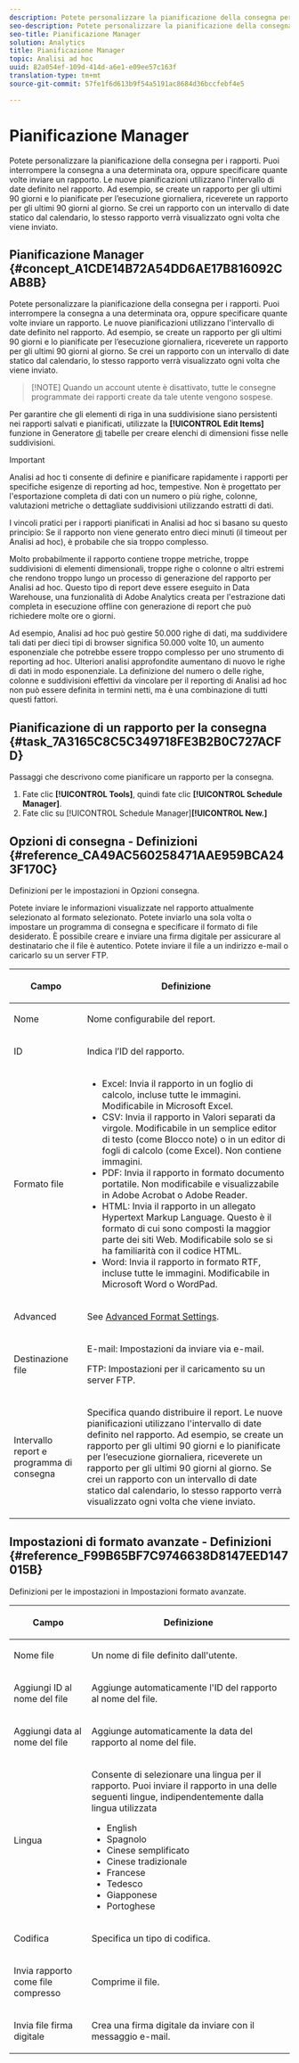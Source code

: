 ```yaml
---
description: Potete personalizzare la pianificazione della consegna per i rapporti. Puoi interrompere la consegna a una determinata ora, oppure specificare quante volte inviare un rapporto. Le nuove pianificazioni utilizzano l'intervallo di date definito nel rapporto. Ad esempio, se create un rapporto per gli ultimi 90 giorni e lo pianificate per l’esecuzione giornaliera, riceverete un rapporto per gli ultimi 90 giorni al giorno. Se crei un rapporto con un intervallo di date statico dal calendario, lo stesso rapporto verrà visualizzato ogni volta che viene inviato.
seo-description: Potete personalizzare la pianificazione della consegna per i rapporti. Puoi interrompere la consegna a una determinata ora, oppure specificare quante volte inviare un rapporto. Le nuove pianificazioni utilizzano l'intervallo di date definito nel rapporto. Ad esempio, se create un rapporto per gli ultimi 90 giorni e lo pianificate per l’esecuzione giornaliera, riceverete un rapporto per gli ultimi 90 giorni al giorno. Se crei un rapporto con un intervallo di date statico dal calendario, lo stesso rapporto verrà visualizzato ogni volta che viene inviato.
seo-title: Pianificazione Manager
solution: Analytics
title: Pianificazione Manager
topic: Analisi ad hoc
uuid: 82a054ef-109d-414d-a6e1-e09ee57c163f
translation-type: tm+mt
source-git-commit: 57fe1f6d613b9f54a5191ac8684d36bccfebf4e5

---
```



# Pianificazione Manager

Potete personalizzare la pianificazione della consegna per i rapporti. Puoi interrompere la consegna a una determinata ora, oppure specificare quante volte inviare un rapporto. Le nuove pianificazioni utilizzano l'intervallo di date definito nel rapporto. Ad esempio, se create un rapporto per gli ultimi 90 giorni e lo pianificate per l’esecuzione giornaliera, riceverete un rapporto per gli ultimi 90 giorni al giorno. Se crei un rapporto con un intervallo di date statico dal calendario, lo stesso rapporto verrà visualizzato ogni volta che viene inviato.

## Pianificazione Manager {#concept_A1CDE14B72A54DD6AE17B816092CAB8B}

Potete personalizzare la pianificazione della consegna per i rapporti. Puoi interrompere la consegna a una determinata ora, oppure specificare quante volte inviare un rapporto. Le nuove pianificazioni utilizzano l'intervallo di date definito nel rapporto. Ad esempio, se create un rapporto per gli ultimi 90 giorni e lo pianificate per l’esecuzione giornaliera, riceverete un rapporto per gli ultimi 90 giorni al giorno. Se crei un rapporto con un intervallo di date statico dal calendario, lo stesso rapporto verrà visualizzato ogni volta che viene inviato.

> [!NOTE] Quando un account utente è disattivato, tutte le consegne programmate dei rapporti create da tale utente vengono sospese.

Per garantire che gli elementi di riga in una suddivisione siano persistenti nei rapporti salvati e pianificati, utilizzate la **[!UICONTROL Edit Items]** funzione in Generatore [di](/help/analyze/ad-hoc-analysis/c-tablebuilder.md) tabelle per creare elenchi di dimensioni fisse nelle suddivisioni.

>[!IMPORTANT]
>
>Analisi ad hoc ti consente di definire e pianificare rapidamente i rapporti per specifiche esigenze di reporting ad hoc, tempestive. Non è progettato per l'esportazione completa di dati con un numero o più righe, colonne, valutazioni metriche o dettagliate suddivisioni utilizzando estratti di dati.
>
>I vincoli pratici per i rapporti pianificati in Analisi ad hoc si basano su questo principio: Se il rapporto non viene generato entro dieci minuti (il timeout per Analisi ad hoc), è probabile che sia troppo complesso.
>
>Molto probabilmente il rapporto contiene troppe metriche, troppe suddivisioni di elementi dimensionali, troppe righe o colonne o altri estremi che rendono troppo lungo un processo di generazione del rapporto per Analisi ad hoc. Questo tipo di report deve essere eseguito in Data Warehouse, una funzionalità di Adobe Analytics creata per l'estrazione dati completa in esecuzione offline con generazione di report che può richiedere molte ore o giorni.
>
>Ad esempio, Analisi ad hoc può gestire 50.000 righe di dati, ma suddividere tali dati per dieci tipi di browser significa 50.000 volte 10, un aumento esponenziale che potrebbe essere troppo complesso per uno strumento di reporting ad hoc. Ulteriori analisi approfondite aumentano di nuovo le righe di dati in modo esponenziale. La definizione del numero o delle righe, colonne e suddivisioni effettivi da vincolare per il reporting di Analisi ad hoc non può essere definita in termini netti, ma è una combinazione di tutti questi fattori.

## Pianificazione di un rapporto per la consegna {#task_7A3165C8C5C349718FE3B2B0C727ACFD}

Passaggi che descrivono come pianificare un rapporto per la consegna.

<!-- 

t_schedule_delivery.xml

 -->

1. Fate clic **[!UICONTROL Tools]**, quindi fate clic **[!UICONTROL Schedule Manager]**.
1. Fate clic su [!UICONTROL Schedule Manager]**[!UICONTROL New.]**

## Opzioni di consegna - Definizioni {#reference_CA49AC560258471AAE959BCA243F170C}

Definizioni per le impostazioni in Opzioni consegna.

<!-- 

r_delivery_options.xml

 -->

Potete inviare le informazioni visualizzate nel rapporto attualmente selezionato al formato selezionato. Potete inviarlo una sola volta o impostare un programma di consegna e specificare il formato di file desiderato. È possibile creare e inviare una firma digitale per assicurare al destinatario che il file è autentico. Potete inviare il file a un indirizzo e-mail o caricarlo su un server FTP.

<table id="table_C18A0F1C9E214EB585A29801BA2400F8"> 
 <thead> 
  <tr> 
   <th colname="col1" class="entry"> <p>Campo </p> </th> 
   <th colname="col2" class="entry"> <p>Definizione </p> </th> 
  </tr> 
 </thead>
 <tbody> 
  <tr> 
   <td colname="col1"> <p>Nome </p> </td> 
   <td colname="col2"> <p> Nome configurabile del report. </p> </td> 
  </tr> 
  <tr> 
   <td colname="col1"> <p>ID </p> </td> 
   <td colname="col2"> <p>Indica l’ID del rapporto. </p> </td> 
  </tr> 
  <tr> 
   <td colname="col1"> <p> Formato file </p> </td> 
   <td colname="col2"> 
    <ul id="ul_711C2D9B216C48359F7B42521D927872"> 
     <li id="li_36E8DEFDA1B84890A4204A6DFF4E0267">Excel: Invia il rapporto in un foglio di calcolo, incluse tutte le immagini. Modificabile in Microsoft Excel. </li> 
     <li id="li_C918FA3AE8194BD2B59E554DAC7CBBE2">CSV: Invia il rapporto in Valori separati da virgole. Modificabile in un semplice editor di testo (come Blocco note) o in un editor di fogli di calcolo (come Excel). Non contiene immagini. </li> 
     <li id="li_B7C8C098C5264B349C21077A0DEFE059">PDF: Invia il rapporto in formato documento portatile. Non modificabile e visualizzabile in Adobe Acrobat o Adobe Reader. </li> 
     <li id="li_B1183DB25DE34B689FBD0E5B44691F49">HTML: Invia il rapporto in un allegato Hypertext Markup Language. Questo è il formato di cui sono composti la maggior parte dei siti Web. Modificabile solo se si ha familiarità con il codice HTML. </li> 
     <li id="li_5ED5F1862AB1490A9FF5695FF9F52C5E">Word: Invia il rapporto in formato RTF, incluse tutte le immagini. Modificabile in Microsoft Word o WordPad. </li> 
    </ul> </td> 
  </tr> 
  <tr> 
   <td colname="col1"> <p> Advanced </p> </td> 
   <td colname="col2"> <p> See <a href="/help/analyze/ad-hoc-analysis/c-schedule.md"   > Advanced Format Settings</a>. </p> </td> 
  </tr> 
  <tr> 
   <td colname="col1"> <p>Destinazione file </p> </td> 
   <td colname="col2"> <p>E-mail: Impostazioni da inviare via e-mail. </p> <p>FTP: Impostazioni per il caricamento su un server FTP. </p> </td> 
  </tr> 
  <tr> 
   <td colname="col1"> <p>Intervallo report e programma di consegna </p> </td> 
   <td colname="col2"> <p>Specifica quando distribuire il report. Le nuove pianificazioni utilizzano l'intervallo di date definito nel rapporto. Ad esempio, se create un rapporto per gli ultimi 90 giorni e lo pianificate per l’esecuzione giornaliera, riceverete un rapporto per gli ultimi 90 giorni al giorno. Se crei un rapporto con un intervallo di date statico dal calendario, lo stesso rapporto verrà visualizzato ogni volta che viene inviato. </p> </td> 
  </tr> 
 </tbody> 
</table>

## Impostazioni di formato avanzate - Definizioni {#reference_F99B65BF7C9746638D8147EED147015B}

Definizioni per le impostazioni in Impostazioni formato avanzate.

<!-- 

r_advanced_format_settings_dsc.xml

 -->

<table id="table_CD0888E8390745F4B83DF6AC69CB0854"> 
 <thead> 
  <tr> 
   <th colname="col1" class="entry"> <p>Campo </p> </th> 
   <th colname="col2" class="entry"> <p>Definizione </p> </th> 
  </tr> 
 </thead>
 <tbody> 
  <tr> 
   <td colname="col1"> <p>Nome file </p> </td> 
   <td colname="col2"> <p>Un nome di file definito dall'utente. </p> </td> 
  </tr> 
  <tr> 
   <td colname="col1"> <p>Aggiungi ID al nome del file </p> </td> 
   <td colname="col2"> <p>Aggiunge automaticamente l'ID del rapporto al nome del file. </p> </td> 
  </tr> 
  <tr> 
   <td colname="col1"> <p> Aggiungi data al nome del file </p> </td> 
   <td colname="col2"> <p> Aggiunge automaticamente la data del rapporto al nome del file. </p> </td> 
  </tr> 
  <tr> 
   <td colname="col1"> <p>Lingua </p> </td> 
   <td colname="col2"> <p> Consente di selezionare una lingua per il rapporto. Puoi inviare il rapporto in una delle seguenti lingue, indipendentemente dalla lingua utilizzata </p> 
    <ul id="ul_BD3D331B0D6146F79A6D254136E43920"> 
     <li id="li_0EE6A371B1BB4627BD3F64BD0EF07E44">English </li> 
     <li id="li_5EF76261928543FDB36D99E4C89DE994">Spagnolo </li> 
     <li id="li_FABF47E8CD64486BA1567E02460422C5">Cinese semplificato </li> 
     <li id="li_8A6BC2DE92DB47DA9397B8931D8DCC6E">Cinese tradizionale </li> 
     <li id="li_EDA24D700BE040E8B839B82E31DABC28">Francese </li> 
     <li id="li_A8D41DCCC91542BB8D0A522EC99575E8">Tedesco </li> 
     <li id="li_E9F73C93C94A46B78BCE85A7261CEDD4">Giapponese </li> 
     <li id="li_699B97050AA54D818659C191F4594E4E">Portoghese </li> 
    </ul> </td> 
  </tr> 
  <tr> 
   <td colname="col1"> <p>Codifica </p> </td> 
   <td colname="col2"> <p>Specifica un tipo di codifica. </p> </td> 
  </tr> 
  <tr> 
   <td colname="col1"> <p> Invia rapporto come file compresso </p> </td> 
   <td colname="col2"> <p> Comprime il file. </p> </td> 
  </tr> 
  <tr> 
   <td colname="col1"> <p>Invia file firma digitale </p> </td> 
   <td colname="col2"> <p>Crea una firma digitale da inviare con il messaggio e-mail. </p> </td> 
  </tr> 
 </tbody> 
</table>

